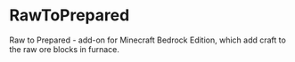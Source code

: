 # RawToPrepared
Raw to Prepared - add-on for Minecraft Bedrock Edition, which add craft to the raw ore blocks in furnace.
